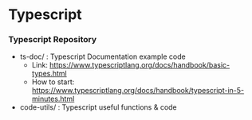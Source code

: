 # Typescript
### Typescript Repository

* ts-doc/ : Typescript Documentation example code
  * Link: https://www.typescriptlang.org/docs/handbook/basic-types.html
  * How to start: https://www.typescriptlang.org/docs/handbook/typescript-in-5-minutes.html
* code-utils/ : Typescript useful functions & code

